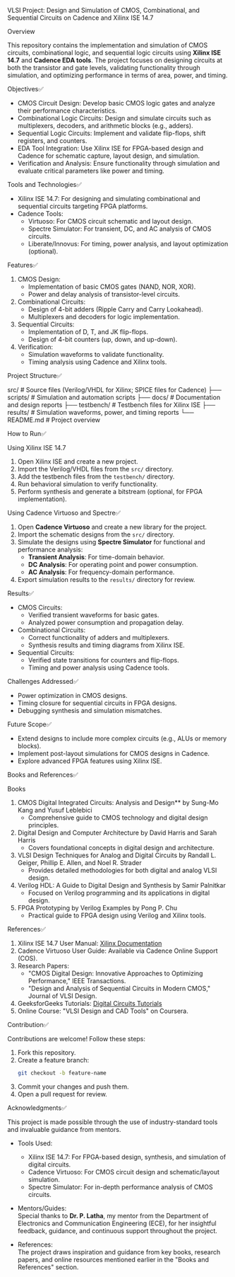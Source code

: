 VLSI Project: Design and Simulation of CMOS, Combinational, and Sequential Circuits on Cadence and Xilinx ISE 14.7

Overview

This repository contains the implementation and simulation of CMOS circuits, combinational logic, and sequential logic circuits using **Xilinx ISE 14.7** and **Cadence EDA tools**. The project focuses on designing circuits at both the transistor and gate levels, validating functionality through simulation, and optimizing performance in terms of area, power, and timing.

Objectives✅

- CMOS Circuit Design: Develop basic CMOS logic gates and analyze their performance characteristics.
- Combinational Logic Circuits: Design and simulate circuits such as multiplexers, decoders, and arithmetic blocks (e.g., adders).
- Sequential Logic Circuits: Implement and validate flip-flops, shift registers, and counters.
- EDA Tool Integration: Use Xilinx ISE for FPGA-based design and Cadence for schematic capture, layout design, and simulation.
- Verification and Analysis: Ensure functionality through simulation and evaluate critical parameters like power and timing.

Tools and Technologies✅

- Xilinx ISE 14.7: For designing and simulating combinational and sequential circuits targeting FPGA platforms.
- Cadence Tools:
  - Virtuoso: For CMOS circuit schematic and layout design.
  - Spectre Simulator: For transient, DC, and AC analysis of CMOS circuits.
  - Liberate/Innovus: For timing, power analysis, and layout optimization (optional).

Features✅

1. CMOS Design:
   - Implementation of basic CMOS gates (NAND, NOR, XOR).
   - Power and delay analysis of transistor-level circuits.
2. Combinational Circuits:
   - Design of 4-bit adders (Ripple Carry and Carry Lookahead).
   - Multiplexers and decoders for logic implementation.
3. Sequential Circuits:
   - Implementation of D, T, and JK flip-flops.
   - Design of 4-bit counters (up, down, and up-down).
4. Verification:
   - Simulation waveforms to validate functionality.
   - Timing analysis using Cadence and Xilinx tools.

 Project Structure✅

src/                  # Source files (Verilog/VHDL for Xilinx; SPICE files for Cadence)
├── scripts/              # Simulation and automation scripts
├── docs/                 # Documentation and design reports
├── testbench/            # Testbench files for Xilinx ISE
├── results/              # Simulation waveforms, power, and timing reports
└── README.md             # Project overview

How to Run✅

Using Xilinx ISE 14.7

1. Open Xilinx ISE and create a new project.
2. Import the Verilog/VHDL files from the `src/` directory.
3. Add the testbench files from the `testbench/` directory.
4. Run behavioral simulation to verify functionality.
5. Perform synthesis and generate a bitstream (optional, for FPGA implementation).

Using Cadence Virtuoso and Spectre✅

1. Open **Cadence Virtuoso** and create a new library for the project.
2. Import the schematic designs from the `src/` directory.
3. Simulate the designs using **Spectre Simulator** for functional and performance analysis:
   - **Transient Analysis**: For time-domain behavior.
   - **DC Analysis**: For operating point and power consumption.
   - **AC Analysis**: For frequency-domain performance.
4. Export simulation results to the `results/` directory for review.

 Results✅

- CMOS Circuits:
  - Verified transient waveforms for basic gates.
  - Analyzed power consumption and propagation delay.
- Combinational Circuits:
  - Correct functionality of adders and multiplexers.
  - Synthesis results and timing diagrams from Xilinx ISE.
- Sequential Circuits:
  - Verified state transitions for counters and flip-flops.
  - Timing and power analysis using Cadence tools.

Challenges Addressed✅

- Power optimization in CMOS designs.
- Timing closure for sequential circuits in FPGA designs.
- Debugging synthesis and simulation mismatches.

Future Scope✅

- Extend designs to include more complex circuits (e.g., ALUs or memory blocks).
- Implement post-layout simulations for CMOS designs in Cadence.
- Explore advanced FPGA features using Xilinx ISE.

Books and References✅

Books
1. CMOS Digital Integrated Circuits: Analysis and Design** by Sung-Mo Kang and Yusuf Leblebici  
   - Comprehensive guide to CMOS technology and digital design principles.
2. Digital Design and Computer Architecture by David Harris and Sarah Harris  
   - Covers foundational concepts in digital design and architecture.
3. VLSI Design Techniques for Analog and Digital Circuits by Randall L. Geiger, Phillip E. Allen, and Noel R. Strader  
   - Provides detailed methodologies for both digital and analog VLSI design.
4. Verilog HDL: A Guide to Digital Design and Synthesis by Samir Palnitkar  
   - Focused on Verilog programming and its applications in digital design.
5. FPGA Prototyping by Verilog Examples by Pong P. Chu  
   - Practical guide to FPGA design using Verilog and Xilinx tools.

 References✅
1. Xilinx ISE 14.7 User Manual: [Xilinx Documentation](https://www.xilinx.com/support/documentation.html)
2. Cadence Virtuoso User Guide: Available via Cadence Online Support (COS).
3. Research Papers:
   - "CMOS Digital Design: Innovative Approaches to Optimizing Performance," IEEE Transactions.
   - "Design and Analysis of Sequential Circuits in Modern CMOS," Journal of VLSI Design.
4. GeeksforGeeks Tutorials: [Digital Circuits Tutorials](https://www.geeksforgeeks.org/category/digital-circuits/)
5. Online Course: "VLSI Design and CAD Tools" on Coursera.

 Contribution✅

Contributions are welcome! Follow these steps:

1. Fork this repository.
2. Create a feature branch:
   ```bash
   git checkout -b feature-name
   ```
3. Commit your changes and push them.
4. Open a pull request for review.


 Acknowledgments✅

This project is made possible through the use of industry-standard tools and invaluable guidance from mentors.  

- Tools Used:  
  - Xilinx ISE 14.7: For FPGA-based design, synthesis, and simulation of digital circuits.  
  - Cadence Virtuoso: For CMOS circuit design and schematic/layout simulation.  
  - Spectre Simulator: For in-depth performance analysis of CMOS circuits.  

- Mentors/Guides:  
  Special thanks to **Dr. P. Latha**, my mentor from the Department of Electronics and Communication Engineering (ECE), for her insightful feedback, guidance, and continuous support throughout the project.

- References:  
  The project draws inspiration and guidance from key books, research papers, and online resources mentioned earlier in the "Books and References" section.
